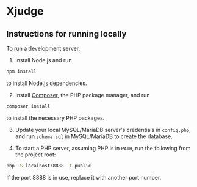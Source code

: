# Xjudge

## Instructions for running locally

To run a development server,

1. Install Node.js and run
```bash
npm install
```
to install Node.js dependencies.

2. Install [Composer](https://getcomposer.org/), the PHP package manager, and run
```bash
composer install
```
to install the necessary PHP packages.

3. Update your local MySQL/MariaDB server's credentials in `config.php`, and run `schema.sql` in MySQL/MariaDB to create the database.

4. To start a PHP server, assuming PHP is in `PATH`, run the following from the project root:
```bash
php -S localhost:8888 -t public
```

If the port 8888 is in use, replace it with another port number.
